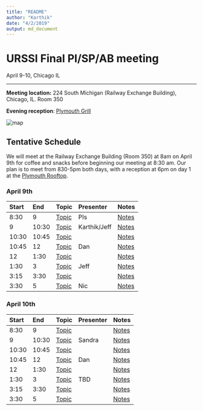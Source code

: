 ```yaml
---
title: "README"
author: "Karthik"
date: "4/2/2019"
output: md_document
---
```




# URSSI Final PI/SP/AB meeting

April 9-10, Chicago IL

---


**Meeting location:** 224 South Michigan (Railway Exchange Building), Chicago, IL. Room 350

**Evening reception**: [Plymouth Grill](http://plymouthgrill.com/rooftop-bar-grill/)




![map](https://i.imgur.com/FbPJkqp.png)

## Tentative Schedule

We will meet at the Railway Exchange Building (Room 350) at 8am on April 9th for
coffee and snacks before beginning our meeting at 8:30 am. Our plan is
to meet from 830-5pm both days, with a reception at 6pm on day 1 at the [Plymouth Rooftop](http://plymouthgrill.com/rooftop-bar-grill/).



### April 9th


|Start |End   |Topic                                             |Presenter    |Notes                                                                                                     |
|:-----|:-----|:-------------------------------------------------|:------------|:---------------------------------------------------------------------------------------------------------|
|8:30  |9     |[Topic](http://inundata.org/talks/urssi_final/#/) |PIs          |[Notes](NA)                                                                                               |
|9     |10:30 |[Topic](NA)                                       |Karthik/Jeff |[Notes](https://docs.google.com/document/d/1p5oKE-ke-ov0dBCk8xu8m13O-qWRrZVVlMHjKvjPgqM/edit?usp=sharing) |
|10:30 |10:45 |[Topic](NA)                                       |             |[Notes](NA)                                                                                               |
|10:45 |12    |[Topic](NA)                                       |Dan          |[Notes](NA)                                                                                               |
|12    |1:30  |[Topic](NA)                                       |             |[Notes](NA)                                                                                               |
|1:30  |3     |[Topic](NA)                                       |Jeff         |[Notes](NA)                                                                                               |
|3:15  |3:30  |[Topic](NA)                                       |             |[Notes](NA)                                                                                               |
|3:30  |5     |[Topic](NA)                                       |Nic          |[Notes](NA)                                                                                               |

### April 10th


|Start |End   |Topic       |Presenter |Notes       |
|:-----|:-----|:-----------|:---------|:-----------|
|8:30  |9     |[Topic](NA) |          |[Notes](NA) |
|9     |10:30 |[Topic](NA) |Sandra    |[Notes](NA) |
|10:30 |10:45 |[Topic](NA) |          |[Notes](NA) |
|10:45 |12    |[Topic](NA) |Dan       |[Notes](NA) |
|12    |1:30  |[Topic](NA) |          |[Notes](NA) |
|1:30  |3     |[Topic](NA) |TBD       |[Notes](NA) |
|3:15  |3:30  |[Topic](NA) |          |[Notes](NA) |
|3:30  |5     |[Topic](NA) |          |[Notes](NA) |

